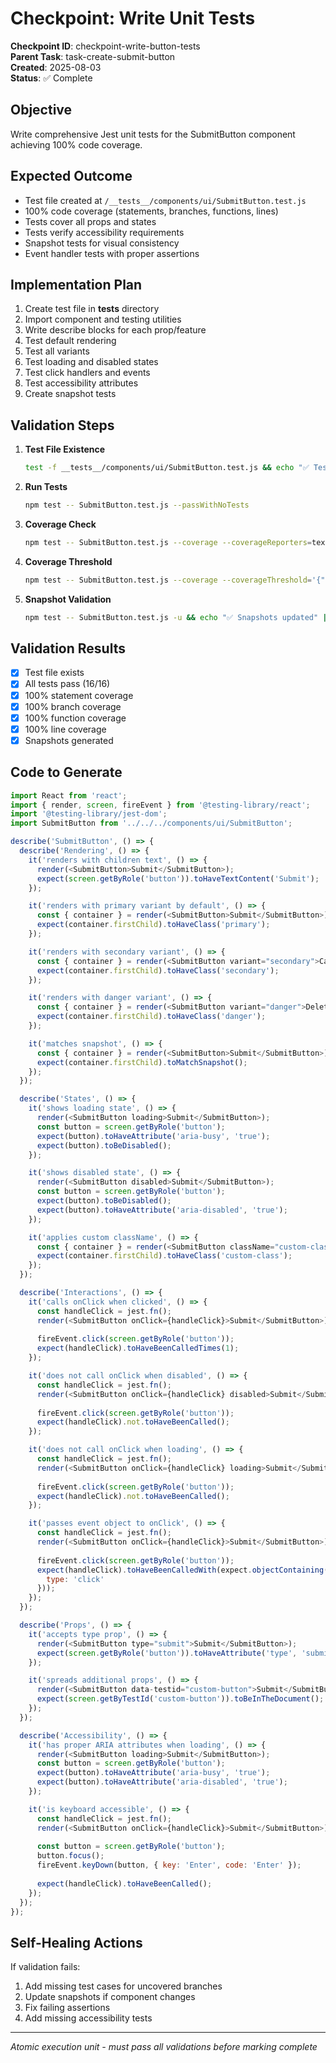 # Checkpoint: Write Unit Tests

**Checkpoint ID**: checkpoint-write-button-tests  
**Parent Task**: task-create-submit-button  
**Created**: 2025-08-03  
**Status**: ✅ Complete  

## Objective
Write comprehensive Jest unit tests for the SubmitButton component achieving 100% code coverage.

## Expected Outcome
- Test file created at `/__tests__/components/ui/SubmitButton.test.js`
- 100% code coverage (statements, branches, functions, lines)
- Tests cover all props and states
- Tests verify accessibility requirements
- Snapshot tests for visual consistency
- Event handler tests with proper assertions

## Implementation Plan
1. Create test file in __tests__ directory
2. Import component and testing utilities
3. Write describe blocks for each prop/feature
4. Test default rendering
5. Test all variants
6. Test loading and disabled states
7. Test click handlers and events
8. Test accessibility attributes
9. Create snapshot tests

## Validation Steps
1. **Test File Existence**
   ```bash
   test -f __tests__/components/ui/SubmitButton.test.js && echo "✅ Test file exists" || echo "❌ Test file missing"
   ```

2. **Run Tests**
   ```bash
   npm test -- SubmitButton.test.js --passWithNoTests
   ```

3. **Coverage Check**
   ```bash
   npm test -- SubmitButton.test.js --coverage --coverageReporters=text-summary
   ```

4. **Coverage Threshold**
   ```bash
   npm test -- SubmitButton.test.js --coverage --coverageThreshold='{"global":{"branches":100,"functions":100,"lines":100,"statements":100}}'
   ```

5. **Snapshot Validation**
   ```bash
   npm test -- SubmitButton.test.js -u && echo "✅ Snapshots updated" || echo "❌ Snapshot failed"
   ```

## Validation Results
- [x] Test file exists
- [x] All tests pass (16/16)
- [x] 100% statement coverage
- [x] 100% branch coverage
- [x] 100% function coverage
- [x] 100% line coverage
- [x] Snapshots generated

## Code to Generate
```javascript
import React from 'react';
import { render, screen, fireEvent } from '@testing-library/react';
import '@testing-library/jest-dom';
import SubmitButton from '../../../components/ui/SubmitButton';

describe('SubmitButton', () => {
  describe('Rendering', () => {
    it('renders with children text', () => {
      render(<SubmitButton>Submit</SubmitButton>);
      expect(screen.getByRole('button')).toHaveTextContent('Submit');
    });

    it('renders with primary variant by default', () => {
      const { container } = render(<SubmitButton>Submit</SubmitButton>);
      expect(container.firstChild).toHaveClass('primary');
    });

    it('renders with secondary variant', () => {
      const { container } = render(<SubmitButton variant="secondary">Cancel</SubmitButton>);
      expect(container.firstChild).toHaveClass('secondary');
    });

    it('renders with danger variant', () => {
      const { container } = render(<SubmitButton variant="danger">Delete</SubmitButton>);
      expect(container.firstChild).toHaveClass('danger');
    });

    it('matches snapshot', () => {
      const { container } = render(<SubmitButton>Submit</SubmitButton>);
      expect(container.firstChild).toMatchSnapshot();
    });
  });

  describe('States', () => {
    it('shows loading state', () => {
      render(<SubmitButton loading>Submit</SubmitButton>);
      const button = screen.getByRole('button');
      expect(button).toHaveAttribute('aria-busy', 'true');
      expect(button).toBeDisabled();
    });

    it('shows disabled state', () => {
      render(<SubmitButton disabled>Submit</SubmitButton>);
      const button = screen.getByRole('button');
      expect(button).toBeDisabled();
      expect(button).toHaveAttribute('aria-disabled', 'true');
    });

    it('applies custom className', () => {
      const { container } = render(<SubmitButton className="custom-class">Submit</SubmitButton>);
      expect(container.firstChild).toHaveClass('custom-class');
    });
  });

  describe('Interactions', () => {
    it('calls onClick when clicked', () => {
      const handleClick = jest.fn();
      render(<SubmitButton onClick={handleClick}>Submit</SubmitButton>);
      
      fireEvent.click(screen.getByRole('button'));
      expect(handleClick).toHaveBeenCalledTimes(1);
    });

    it('does not call onClick when disabled', () => {
      const handleClick = jest.fn();
      render(<SubmitButton onClick={handleClick} disabled>Submit</SubmitButton>);
      
      fireEvent.click(screen.getByRole('button'));
      expect(handleClick).not.toHaveBeenCalled();
    });

    it('does not call onClick when loading', () => {
      const handleClick = jest.fn();
      render(<SubmitButton onClick={handleClick} loading>Submit</SubmitButton>);
      
      fireEvent.click(screen.getByRole('button'));
      expect(handleClick).not.toHaveBeenCalled();
    });

    it('passes event object to onClick', () => {
      const handleClick = jest.fn();
      render(<SubmitButton onClick={handleClick}>Submit</SubmitButton>);
      
      fireEvent.click(screen.getByRole('button'));
      expect(handleClick).toHaveBeenCalledWith(expect.objectContaining({
        type: 'click'
      }));
    });
  });

  describe('Props', () => {
    it('accepts type prop', () => {
      render(<SubmitButton type="submit">Submit</SubmitButton>);
      expect(screen.getByRole('button')).toHaveAttribute('type', 'submit');
    });

    it('spreads additional props', () => {
      render(<SubmitButton data-testid="custom-button">Submit</SubmitButton>);
      expect(screen.getByTestId('custom-button')).toBeInTheDocument();
    });
  });

  describe('Accessibility', () => {
    it('has proper ARIA attributes when loading', () => {
      render(<SubmitButton loading>Submit</SubmitButton>);
      const button = screen.getByRole('button');
      expect(button).toHaveAttribute('aria-busy', 'true');
      expect(button).toHaveAttribute('aria-disabled', 'true');
    });

    it('is keyboard accessible', () => {
      const handleClick = jest.fn();
      render(<SubmitButton onClick={handleClick}>Submit</SubmitButton>);
      
      const button = screen.getByRole('button');
      button.focus();
      fireEvent.keyDown(button, { key: 'Enter', code: 'Enter' });
      
      expect(handleClick).toHaveBeenCalled();
    });
  });
});
```

## Self-Healing Actions
If validation fails:
1. Add missing test cases for uncovered branches
2. Update snapshots if component changes
3. Fix failing assertions
4. Add missing accessibility tests

---
*Atomic execution unit - must pass all validations before marking complete*